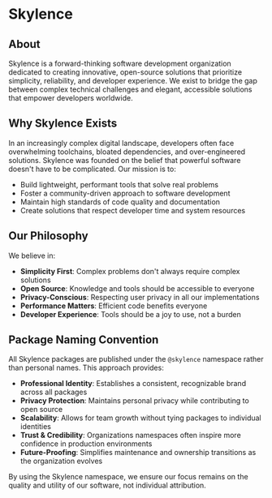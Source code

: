 # Skylence

## About

Skylence is a forward-thinking software development organization dedicated to creating innovative, open-source solutions that prioritize simplicity, reliability, and developer experience. We exist to bridge the gap between complex technical challenges and elegant, accessible solutions that empower developers worldwide.

## Why Skylence Exists

In an increasingly complex digital landscape, developers often face overwhelming toolchains, bloated dependencies, and over-engineered solutions. Skylence was founded on the belief that powerful software doesn't have to be complicated. Our mission is to:

- Build lightweight, performant tools that solve real problems
- Foster a community-driven approach to software development
- Maintain high standards of code quality and documentation
- Create solutions that respect developer time and system resources

## Our Philosophy

We believe in:
- **Simplicity First**: Complex problems don't always require complex solutions
- **Open Source**: Knowledge and tools should be accessible to everyone
- **Privacy-Conscious**: Respecting user privacy in all our implementations
- **Performance Matters**: Efficient code benefits everyone
- **Developer Experience**: Tools should be a joy to use, not a burden

## Package Naming Convention

All Skylence packages are published under the `@skylence` namespace rather than personal names. This approach provides:

- **Professional Identity**: Establishes a consistent, recognizable brand across all packages
- **Privacy Protection**: Maintains personal privacy while contributing to open source
- **Scalability**: Allows for team growth without tying packages to individual identities
- **Trust & Credibility**: Organizations namespaces often inspire more confidence in production environments
- **Future-Proofing**: Simplifies maintenance and ownership transitions as the organization evolves

By using the Skylence namespace, we ensure our focus remains on the quality and utility of our software, not individual attribution.
